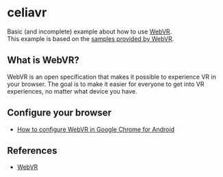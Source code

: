 # celiavr

Basic (and incomplete) example about how to use [WebVR][1].  
This example is based on the [samples provided by WebVR][2].

## What is WebVR?

WebVR is an open specification that makes it possible to experience VR in your browser. The goal is to make it easier for everyone to get into VR experiences, no matter what device you have.

## Configure your browser

* [How to configure WebVR in Google Chrome for Android][3]

## References

* [WebVR][1]

[1]: https://webvr.info
[2]: https://webvr.info/samples/
[3]: https://webvr.rocks/chrome_for_android#setup
